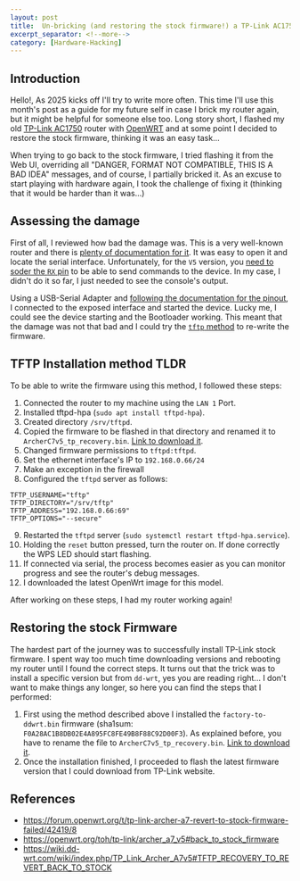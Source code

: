 ```yaml
---
layout: post
title:  Un-bricking (and restoring the stock firmware!) a TP-Link AC1750 (Archer A7 v5)
excerpt_separator: <!--more-->
category: [Hardware-Hacking]
---
```


## Introduction

Hello!, As 2025 kicks off I'll try to write more often. This time I'll use this month's post as a guide for my future self in case I brick my router again, but it might be helpful for someone else too. Long story short, I flashed my old [TP-Link AC1750](https://www.tp-link.com/us/home-networking/wifi-router/archer-a7/) router with [OpenWRT](https://openwrt.org/toh/tp-link/archer_a7_v5) and at some point I decided to restore the stock firmware, thinking it was an easy task...

<!--more-->

When trying to go back to the stock firmware, I tried flashing it from the Web UI, overriding all "DANGER, FORMAT NOT COMPATIBLE, THIS IS A BAD IDEA" messages, and of course, I partially bricked it. As an excuse to start playing with hardware again, I took the challenge of fixing it (thinking that it would be harder than it was...)

## Assessing the damage

First of all, I reviewed how bad the damage was. This is a very well-known router and there is [plenty of documentation for it](https://openwrt.org/toh/tp-link/archer_c7). It was easy to open it and locate the serial interface. Unfortunately, for the `V5` version, you [need to soder the `RX` pin](https://openwrt.org/toh/tp-link/archer_a7_v5#serial) to be able to send commands to the device. In my case, I didn't do it so far, I just needed to see the console's output.

Using a USB-Serial Adapter and [following the documentation for the pinout](https://openwrt.org/toh/tp-link/archer_c7#version_50), I connected to the exposed interface and started the device. Lucky me, I could see the device starting and the Bootloader working. This meant that the damage was not that bad and I could try the [`tftp` method](https://openwrt.org/toh/tp-link/archer_a7_v5#installation_using_the_tftp_method) to re-write the firmware.

## TFTP Installation method TLDR

To be able to write the firmware using this method, I followed these steps:

1. Connected the router to my machine using the `LAN 1` Port.
2. Installed tftpd-hpa (`sudo apt install tftpd-hpa`).
3. Created directory `/srv/tftpd`.
4. Copied the firmware to be flashed in that directory and renamed it to `ArcherC7v5_tp_recovery.bin`. [Link to download it](https://github.com/nahueldsanchez/nahueldsanchez.github.io/blob/master/resources/ArcherC7v5_tp_recovery.bin).
5. Changed firmware permissions to `tftpd:tftpd`.
6. Set the ethernet interface's IP to `192.168.0.66/24`
7. Make an exception in the firewall
8. Configured the `tftpd` server as follows:

```
TFTP_USERNAME="tftp"
TFTP_DIRECTORY="/srv/tftp"
TFTP_ADDRESS="192.168.0.66:69"
TFTP_OPTIONS="--secure"
```

9. Restarted the `tftpd` server (`sudo systemctl restart tftpd-hpa.service`).
10. Holding the `reset` button pressed, turn the router on. If done correctly the WPS LED should start flashing.
11. If connected via serial, the process becomes easier as you can monitor progress and see the router's debug messages.
12. I downloaded the latest OpenWrt image for this model.

After working on these steps, I had my router working again!

## Restoring the stock Firmware

The hardest part of the journey was to successfully install TP-Link stock firmware. I spent way too much time downloading versions and rebooting my router until I found the correct steps. It turns out that the trick was to install a specific version but from `dd-wrt`, yes you are reading right... I don't want to make things any longer, so here you can find the steps that I performed:

1. First using the method described above I installed the `factory-to-ddwrt.bin` firmware (sha1sum: `F0A28AC1B8DB02E4A895FC8FE49B8F88C92D00F3`). As explained before, you have to rename the file to `ArcherC7v5_tp_recovery.bin`. [Link to download it](https://github.com/nahueldsanchez/nahueldsanchez.github.io/blob/master/resources/factory-to-ddwrt.bin).
2. Once the installation finished, I proceeded to flash the latest firmware version that I could download from TP-Link website.

## References

- https://forum.openwrt.org/t/tp-link-archer-a7-revert-to-stock-firmware-failed/42419/8
- https://openwrt.org/toh/tp-link/archer_a7_v5#back_to_stock_firmware
- https://wiki.dd-wrt.com/wiki/index.php/TP_Link_Archer_A7v5#TFTP_RECOVERY_TO_REVERT_BACK_TO_STOCK